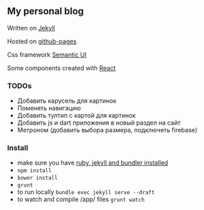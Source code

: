 ## My personal blog

Written on [Jekyll](https://jekyllrb.com/)

Hosted on [github-pages](https://pages.github.com/)

Css framework [Semantic UI]()

Some components created with [React](https://facebook.github.io/react/)

### TODOs
* Добавить карусель для картинок
* Поменять навигацию
* Добавить тултип с картой для картинок
* Добавить js и dart приложения в новый раздел на сайт
* Метроном (добавить выбора размера, подключеть firebase)

### Install
* make sure you have [ruby, jekyll and bundler installed](https://help.github.com/articles/using-jekyll-with-pages/)
* `npm install`
* `bower install`
* `grunt`
* to run locally `bundle exec jekyll serve --draft`
* to watch and compile /app/ files `grunt watch`
